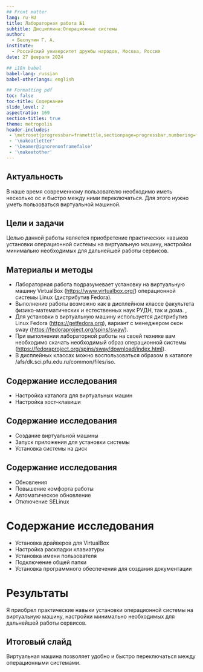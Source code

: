 ```yaml
---
## Front matter
lang: ru-RU
title: Лабораторная работа №1
subtitle: Дисциплина:Операционные системы
author:
  - Беспутин Г. А.
institute:
  - Российский университет дружбы народов, Москва, Россия
date: 27 февраля 2024

## i18n babel
babel-lang: russian
babel-otherlangs: english

## Formatting pdf
toc: false
toc-title: Содержание
slide_level: 2
aspectratio: 169
section-titles: true
theme: metropolis
header-includes:
 - \metroset{progressbar=frametitle,sectionpage=progressbar,numbering=fraction}
 - '\makeatletter'
 - '\beamer@ignorenonframefalse'
 - '\makeatother'
---
```


## Актуальность

В наше время современному пользователю необходимо иметь несколько ос и быстро между ними переключаться. Для этого нужно уметь пользоваться виртуальной машиной.

## Цели и задачи

Целью данной работы является приобретение практических навыков установки операционной системы на виртуальную машину, настройки минимально необходимых для дальнейшей работы сервисов.

## Материалы и методы

- Лабораторная работа подразумевает установку на виртуальную машину VirtualBox (https://www.virtualbox.org/) операционной системы Linux (дистрибутив Fedora).
- Выполнение работы возможно как в дисплейном классе факультета физико-математических и естественных наук РУДН, так и дома. ,
- Для установки в виртуальную машину используется дистрибутив Linux Fedora (https://getfedora.org), вариант с менеджером окон sway (https://fedoraproject.org/spins/sway/).
- При выполнении лабораторной работы на своей технике вам необходимо скачать необходимый образ операционной системы (https://fedoraproject.org/spins/sway/download/index.html).
- В дисплейных классах можно воспользоваться образом в каталоге /afs/dk.sci.pfu.edu.ru/common/files/iso.

## Содержание исследования

- Настройка каталога для виртуальных машин
- Настройка хост-клавиши

## Содержание исследования

- Создание виртуальной машины
- Запуск приложения для установки системы
- Установка системы на диск

## Содержание исследования

- Обновления
- Повышение комфорта работы
- Автоматическое обновление
- Отключение SELinux

# Содержание исследования

- Установка драйверов для VirtualBox
- Настройка раскладки клавиатуры
- Установка имени пользователя 
- Подключение общей папки
- Установка программного обеспечения для создания документации

# Результаты

Я приобрел практические навыки установки операционной системы на виртуальную машину, настройки минимально необходимых для дальнейшей работы сервисов.

## Итоговый слайд

Виртуальная машина позволяет удобно и быстро переключаться между операционными системами.
